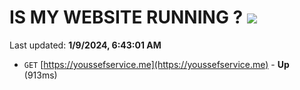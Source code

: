 # IS MY WEBSITE RUNNING ? [![](https://img.shields.io/static/v1?label=Sponsor&message=%E2%9D%A4&logo=GitHub&color=%23fe8e86)](https://github.com/sponsors/<username>)

Last updated: **1/9/2024, 6:43:01 AM**

- `GET` [https://youssefservice.me](https://youssefservice.me) - **Up** (913ms)
